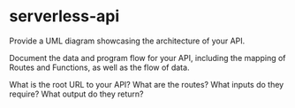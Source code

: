 # serverless-api

Provide a UML diagram showcasing the architecture of your API.

Document the data and program flow for your API, including the mapping of Routes and Functions, as well as the flow of data.

What is the root URL to your API?
What are the routes?
What inputs do they require?
What output do they return?
